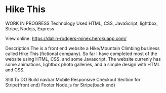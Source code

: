# Hike This

WORK IN PROGRESS
Technology Used HTML, CSS, JavaScript, lightbox, Stripe, Nodejs, Express

View online: https://dallin-rodgers-minex.herokuapp.com/

Description
The is a front end website a Hike/Mountain Climbing business called Hike This (fictional company). So far I have completed most of the website using HTML, CSS, and some Javascript. The website currenly has some animations, lightbox photo galleries, and a simple design with HTML and CSS. 

Still To DO
Build navbar
Mobile Responsive
Checkout Section for Stripe(front end)
Footer
Node.js for Stripe(back end)
